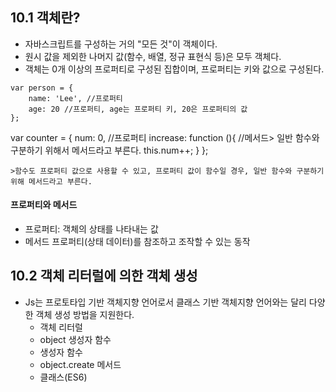 ## 10.1 객체란?

- 자바스크립트를 구성하는 거의 "모든 것"이 객체이다.
- 원시 값을 제외한 나머지 값(함수, 배열, 정규 표현식 등)은 모두 객체다.
- 객체는 0개 이상의 프로퍼티로 구성된 집합이며, 프로퍼티는 키와 값으로 구성된다.

```
var person = {
    name: 'Lee', //프로퍼티
    age: 20 //프로퍼티, age는 프로퍼티 키, 20은 프로퍼티의 값
};
```

var counter = {
num: 0, //프로퍼티
increase: function (){ //메서드> 일반 함수와 구분하기 위해서 메서드라고 부른다.
this.num++;
}
};

```
>함수도 프로퍼티 값으로 사용할 수 있고, 프로퍼티 값이 함수일 경우, 일반 함수와 구분하기 위해 메서드라고 부른다.
```

#### 프로퍼티와 메서드

- 프로퍼티: 객체의 상태를 나타내는 값
- 메서드 프로퍼티(상태 데이터)를 참조하고 조작할 수 있는 동작

## 10.2 객체 리터럴에 의한 객체 생성

- Js는 프로토타입 기반 객체지향 언어로서 클래스 기반 객체지향 언어와는 달리 다양한 객체 생성 방법을 지원한다.
  - 객체 리터럴
  - object 생성자 함수
  - 생성자 함수
  - object.create 메서드
  - 클래스(ES6)
